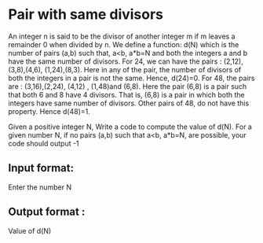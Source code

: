 # Pair with same divisors

An integer n is said to be the divisor of another integer m if m leaves a remainder 0 when divided by n. We define a function: d(N) which is the number of pairs  (a,b) such that, a\<b, a*b=N and both the integers a and b have the same number of divisors. For 24, we can have the pairs : (2,12), (3,8),(4,6), (1,24),(8,3).  Here in any of the pair, the number of divisors of both the integers in a pair is not the  same. Hence, d(24)=0. For 48, the pairs are : (3,16),(2,24),  (4,12) , (1,48)and (6,8). Here the pair (6,8) is a pair such that both 6 and 8 have 4 divisors.  That is, (6,8) is a pair in which both the integers have same number of divisors. Other pairs of 48, do not have this property. Hence d(48)=1.

Given a positive integer N, Write a code to compute the value of d(N).  For a given number N, if no pairs  (a,b) such that a\<b, a*b=N, are possible, your code should output -1

## Input format:

Enter the number N

## Output format :

Value of d(N)
